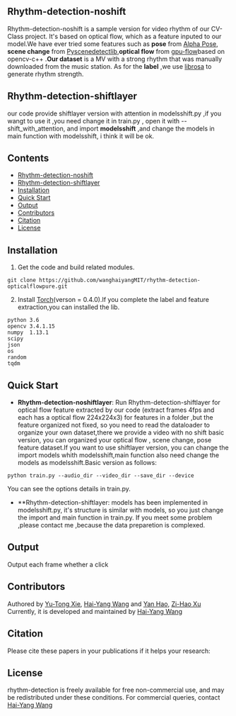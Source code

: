 
## Rhythm-detection-noshift
Rhythm-detection-noshift is a sample version for video rhythm of our CV-Class project. It's based on optical flow, which as a feature inputed to our model.We have ever tried some features such as **pose** from [Alpha Pose](http://www.mvig.org/research/alphapose.html), **scene change** from [Pyscenedetectlib](https://github.com/Breakthrough/PySceneDetect),**optical flow** from [gpu-flow](https://github.com/feichtenhofer/gpu_flow)based on opencv-c++ .**Our dataset** is a MV with a strong rhythm that was manually downloaded from the music station. As for the **label** ,we use [librosa](https://github.com/librosa/librosa) to generate rhythm strength.  
## Rhythm-detection-shiftlayer
our code provide shiftlayer version with attention in modelsshift.py ,if you wangt to use it ,you need change it in train.py , open it with --shift_with_attention, and import **modelsshift** ,and change the models in main function with modelsshift, i think it will be ok.

## Contents
- [Rhythm-detection-noshift](#rhythm-detection-noshift)
- [Rhythm-detection-shiftlayer](#rhythm-detection-shiftlayer)
- [Installation](#installation)
- [Quick Start](#quick-start)
- [Output](#output)
- [Contributors](#contributors)
- [Citation](#citation)
- [License](#license)

## Installation
1. Get the code and build related modules.
  ```Shell
  git clone https://github.com/wanghaiyangMIT/rhythm-detection-opticalflowpure.git
  ```
2. Install [Torch](https://github.com/torch/distro)(verson = 0.4.0).If you complete the label and feature extraction,you can installed the lib.
  ```Shell
  python 3.6
  opencv 3.4.1.15
  numpy  1.13.1
  scipy
  json   
  os
  random
  tqdm
  ```
## Quick Start
- **Rhythm-detection-noshiftlayer**:  Run Rhythm-detection-shiftlayer for optical flow feature extracted by our code (extract frames 4fps and each has a optical flow 224x224x3) for features in a folder ,but the feature organized not fixed, so you need to read the dataloader to organize your own dataset,there we provide a video with no shift basic version, you can organized your optical flow , scene change, pose feature dataset.If you want to use shiftlayer version, you can change the import models whith modelsshift,main function also need change the models as modelsshift.Basic version as follows: 
```
python train.py --audio_dir --video_dir --save_dir --device  
```
You can see the options details in train.py.
- **Rhythm-detection-shiftlayer:
models has been implemented in modelsshift.py, it's structure is similar with models, so you just change the import  and main function in train.py. 
If you meet some problem ,please contact me ,because the data preparetion is complexed.


## Output
Output each frame whether a click

## Contributors
Authored by [Yu-Tong Xie](https://github.com/xxxxxyt/), [Hai-Yang Wang](https://github.com/wanghaiyangMIT/) and [Yan Hao](https://github.com/honeyhaoyan/), [Zi-Hao Xu](https://github.com/shsjxzh/) Currently, it is developed and maintained by [Hai-Yang Wang](https://github.com/wanghaiyangMIT/)

## Citation
Please cite these papers in your publications if it helps your research:

## License
rhythm-detection is freely available for free non-commercial use, and may be redistributed under these conditions. For commercial queries, contact [Hai-Yang Wang](https://github.com/wanghaiyangMIT/)
